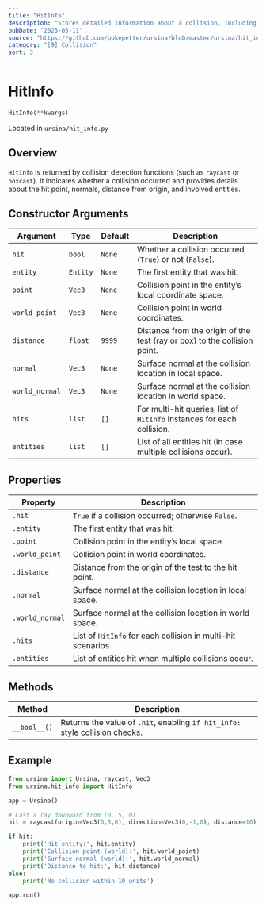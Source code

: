 ```yaml
---
title: "HitInfo"
description: "Stores detailed information about a collision, including hit status, entity, contact points, normals, and distance."
pubDate: "2025-05-11"
source: "https://github.com/pokepetter/ursina/blob/master/ursina/hit_info.py"
category: "[9] Collision"
sort: 3
---
```


# HitInfo

```python
HitInfo(**kwargs)
```

Located in `ursina/hit_info.py`

## Overview

`HitInfo` is returned by collision detection functions (such as `raycast` or `boxcast`). It indicates whether a collision occurred and provides details about the hit point, normals, distance from origin, and involved entities.

## Constructor Arguments

| Argument       | Type     | Default | Description                                                                          |
|----------------|----------|---------|--------------------------------------------------------------------------------------|
| `hit`          | `bool`   | `None`  | Whether a collision occurred (`True`) or not (`False`).                             |
| `entity`       | `Entity` | `None`  | The first entity that was hit.                                                       |
| `point`        | `Vec3`   | `None`  | Collision point in the entity’s local coordinate space.                              |
| `world_point`  | `Vec3`   | `None`  | Collision point in world coordinates.                                               |
| `distance`     | `float`  | `9999`  | Distance from the origin of the test (ray or box) to the collision point.            |
| `normal`       | `Vec3`   | `None`  | Surface normal at the collision location in local space.                            |
| `world_normal` | `Vec3`   | `None`  | Surface normal at the collision location in world space.                            |
| `hits`         | `list`   | `[]`    | For multi-hit queries, list of `HitInfo` instances for each collision.               |
| `entities`     | `list`   | `[]`    | List of all entities hit (in case multiple collisions occur).                        |

## Properties

| Property       | Description                                                                             |
|----------------|-----------------------------------------------------------------------------------------|
| `.hit`         | `True` if a collision occurred; otherwise `False`.                                      |
| `.entity`      | The first entity that was hit.                                                          |
| `.point`       | Collision point in the entity’s local space.                                            |
| `.world_point` | Collision point in world coordinates.                                                   |
| `.distance`    | Distance from the origin of the test to the hit point.                                  |
| `.normal`      | Surface normal at the collision location in local space.                                |
| `.world_normal`| Surface normal at the collision location in world space.                                |
| `.hits`        | List of `HitInfo` for each collision in multi-hit scenarios.                            |
| `.entities`    | List of entities hit when multiple collisions occur.                                    |

## Methods

| Method          | Description                                                                     |
|-----------------|---------------------------------------------------------------------------------|
| `__bool__()`    | Returns the value of `.hit`, enabling `if hit_info:` style collision checks.   |

## Example

```python
from ursina import Ursina, raycast, Vec3
from ursina.hit_info import HitInfo

app = Ursina()

# Cast a ray downward from (0, 5, 0)
hit = raycast(origin=Vec3(0,5,0), direction=Vec3(0,-1,0), distance=10)

if hit:
    print('Hit entity:', hit.entity)
    print('Collision point (world):', hit.world_point)
    print('Surface normal (world):', hit.world_normal)
    print('Distance to hit:', hit.distance)
else:
    print('No collision within 10 units')

app.run()
```